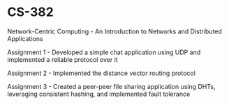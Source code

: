# CS-382
Network-Centric Computing - An Introduction to Networks and Distributed Applications

Assignment 1 - Developed a simple chat application using UDP and implemented a reliable protocol over it

Assignment 2 - Implemented the distance vector routing protocol 

Assignment 3 - Created a peer-peer file sharing application using DHTs, leveraging consistent hashing, and implemented fault tolerance
